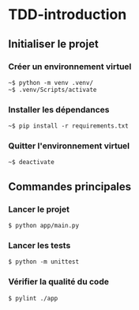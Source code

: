 # TDD-introduction

## Initialiser le projet

### Créer un environnement virtuel

```shell
~$ python -m venv .venv/
~$ .venv/Scripts/activate
```

### Installer les dépendances

```shell
~$ pip install -r requirements.txt
```

### Quitter l'environnement virtuel

```shell
~$ deactivate
```

## Commandes principales

### Lancer le projet

`$ python app/main.py`

### Lancer les tests

`$ python -m unittest`

### Vérifier la qualité du code

`$ pylint ./app`

